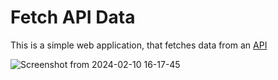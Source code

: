 # Fetch API Data

This is a simple web application, that fetches data from an [API](https://picsum.photos/v2/list?page=2&limit=100)

![Screenshot from 2024-02-10 16-17-45](https://github.com/suvadip717/fetchApi/assets/73045961/059cab29-0f43-4978-ac12-1d2144d7c2ca)
